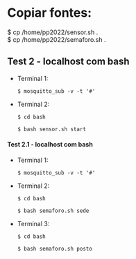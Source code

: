 
# Copiar fontes:

$ cp /home/pp2022/sensor.sh .  
$ cp /home/pp2022/semaforo.sh .  


##	Test 2 - localhost com bash


-	Terminal 1:  

		$ mosquitto_sub -v -t '#'  


-	Terminal 2:  

		$ cd bash  

		$ bash sensor.sh start  

	



####	Test 2.1 - localhost com bash

- 	Terminal 1:  

		$ mosquitto_sub -v -t '#'  


- 	Terminal 2:  

		$ cd bash    

		$ bash semaforo.sh sede    



- 	Terminal 3:  

		$ cd bash  

		$ bash semaforo.sh posto  


